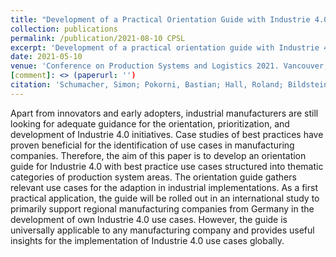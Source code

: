 ```yaml
---
title: "Development of a Practical Orientation Guide with Industrie 4.0 Use Cases for Industrial Manufacturers"
collection: publications
permalink: /publication/2021-08-10 CPSL
excerpt: 'Development of a practical orientation guide with Industrie 4.0 use cases for industrial manufacturers for a study with Allianz Industrie 4.0 Baden-Württemberg and the 100 Orte für Industrie 4.0 project.'
date: 2021-05-10
venue: 'Conference on Production Systems and Logistics 2021. Vancouver, BC, Canada'
[comment]: <> (paperurl: '')
citation: 'Schumacher, Simon; Pokorni, Bastian; Hall, Roland; Bildstein, Andreas; Hämmerle, Moritz (2021). &quot;Development of a Practical Orientation Guide with Industrie 4.0 Use Cases for Industrial Manufacturers&quot; <i>Journal of Production Systems and Logistics</i>. (2021), 10 pages.'
---
```

Apart from innovators and early adopters, industrial manufacturers are still looking for adequate guidance for the orientation, prioritization, and development of Industrie 4.0 initiatives. Case studies of best practices have proven beneficial for the identification of use cases in manufacturing companies. Therefore, the aim of this paper is to develop an orientation guide for Industrie 4.0 with best practice use cases structured into thematic categories of production system areas. The orientation guide gathers relevant use cases for the adaption in industrial implementations. As a first practical application, the guide will be rolled out in an international study to primarily support regional manufacturing companies from Germany in the development of own Industrie 4.0 use cases. However, the guide is universally applicable to any manufacturing company and provides useful insights for the implementation of Industrie 4.0 use cases globally.
